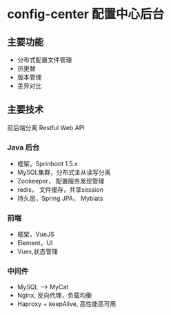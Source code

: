 # config-center 配置中心后台

## 主要功能
- 分布式配置文件管理
- 热更替
- 版本管理
- 差异对比

## 主要技术
前后端分离 Restful Web API

### Java 后台
- 框架，Sprinboot 1.5.x
- MySQL集群，分布式主从读写分离
- Zookeeper， 配置服务发现管理
- redis， 文件缓存，共享session
- 持久层，Spring JPA， Mybiats

### 前端
  - 框架，VueJS
  - Element，UI
  - Vuex,状态管理

### 中间件
  - MySQL --> MyCat
  - Nginx, 反向代理，负载均衡
  - Haproxy + keepAlive, 高性能高可用
  

 
  
